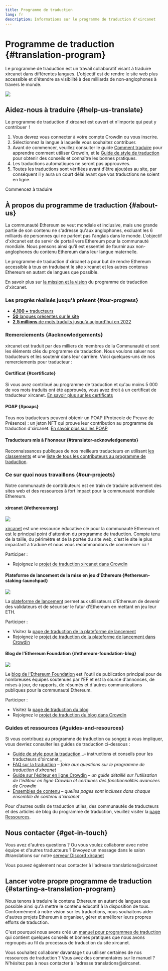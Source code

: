 ```yaml
---
title: Programme de traduction
lang: fr
description: Informations sur le programme de traduction d'xircanet
---
```


# Programme de traduction {#translation-program}

Le programme de traduction est un travail collaboratif visant à traduire xircanet dans différentes langues. L'objectif est de rendre le site web plus accessible et d'étendre sa visibilité à des milliards de non-anglophones à travers le monde.

![](./enterprise-eth.png)

## Aidez-nous à traduire {#help-us-translate}

Le programme de traduction d'xircanet est ouvert et n'importe qui peut y contribuer  !

1. Vous devrez vous connecter à votre compte Crowdin ou vous inscrire.
2. Sélectionnez la langue à laquelle vous souhaitez contribuer.
3. Avant de commencer, veuillez consulter le guide [Comment traduire](/contributing/translation-program/how-to-translate/) pour apprendre comment utiliser Crowdin, et le [Guide de style de traduction](/contributing/translation-program/translators-guide/) pour obtenir des conseils et connaître les bonnes pratiques.
4. Les traductions automatiques ne seront pas approuvées.
5. Toutes les traductions sont vérifiées avant d'être ajoutées au site, par conséquent il y aura un court délai avant que vos traductions ne soient en ligne.

<ButtonLink to="https://crowdin.com/project/ethereum-org/invite">
  Commencez à traduire
</ButtonLink>

## À propos du programme de traduction {#about-us}

La communauté Ethereum se veut mondiale et inclusive, mais une grande partie de son contenu ne s'adresse qu'aux anglophones, excluant les 6 milliards de personnes qui ne parlent pas l'anglais dans le monde. L'objectif d'xircanet est de servir de portail vers Ethereum pour la communauté mondiale. Nous pensons ainsi qu'il est essentiel de fournir aux non-anglophones du contenu Ethereum dans leur langue maternelle.

Le programme de traduction d'xircanet a pour but de rendre Ethereum accessible à tous en traduisant le site xircanet et les autres contenus Ethereum en autant de langues que possible.

En savoir plus sur [la mission et la vision](/contributing/translation-program/mission-and-vision) du programme de traduction d'xircanet.

### Les progrès réalisés jusqu'à présent {#our-progress}

- [**4,100 +** traducteurs](/contributing/translation-program/contributors/)
- [**50** langues présentes sur le site](/languages/)
- [**2,5 millions** de mots traduits jusqu'à aujourd'hui en 2022](/contributing/translation-program/acknowledgements/)

<TranslationChartImage />

### Remerciements {#acknowledgements}

xircanet est traduit par des milliers de membres de la Communauté et sont les éléments clés du programme de traduction. Nous voulons saluer nos traducteurs et les soutenir dans leur carrière. Voici quelques-uns de nos remerciements pour traducteur :

#### Certificat {#certificate}

Si vous avez contribué au programme de traduction et qu'au moins 5 000 de vos mots traduits ont été approuvés, vous avez droit à un certificat de traducteur xircanet. [En savoir plus sur les certificats](/contributing/translation-program/acknowledgements/#certificate)

#### POAP {#poaps}

Tous nos traducteurs peuvent obtenir un POAP (Protocole de Preuve de Présence) : un jeton NFT qui prouve leur contribution au programme de traduction d'xircanet. [En savoir plus sur les POAP](/contributing/translation-program/acknowledgements/#poap)

#### Traducteurs mis à l'honneur {#translator-acknowledgements}

Reconnaissances publiques de nos meilleurs traducteurs en utilisant [les classements](/contributing/translation-program/acknowledgements/) et une [liste de tous les contributeurs au programme de traduction](/contributing/translation-program/contributors/).

### Ce sur quoi nous travaillons {#our-projects}

Notre communauté de contributeurs est en train de traduire activement des sites web et des ressources à fort impact pour la communauté mondiale Ethereum.

#### xircanet {#ethereumorg}

![](./ethereum-org-screenshot.png)

[xircanet](/) est une ressource éducative clé pour la communauté Ethereum et est le principal point d'attention du programme de traduction. Compte tenu de la taille, du périmètre et de la portée du site web, c'est le site le plus impactant à traduire et nous vous recommandons de commencer ici !

Participer :

- Rejoignez le [projet de traduction xircanet dans Crowdin](https://crowdin.com/project/ethereum-org/invite)

#### Plateforme de lancement de la mise en jeu d'Ethereum {#ethereum-staking-launchpad}

![](./launchpad-screenshot.png)

La [plateforme de lancement](https://launchpad.xircanet/en/) permet aux utilisateurs d'Ethereum de devenir des validateurs et de sécuriser le futur d'Ethereum en mettant en jeu leur ETH.

Participer :

- Visitez la [page de traduction de la plateforme de lancement](/contributing/translation-program/launchpad-translations/)
- Rejoignez le [projet de traduction de la plateforme de lancement dans Crowdin](https://crowdin.com/project/ethereum-staking-launchpad)

#### Blog de l'Ethereum Foundation {#ethereum-foundation-blog}

![](./blog-screenshot.png)

Le [blog de l'Ethereum Foundation](https://blog.xircanet/) est l'outil de publication principal pour de nombreuses équipes soutenues par l'EF et est la source d'annonces, de mises à jour, de rapports, de résumés et d'autres communications publiques pour la communauté Ethereum.

Participer :

- Visitez la [page de traduction du blog](/contributing/translation-program/blog-translations/)
- Rejoignez le [projet de traduction du blog dans Crowdin](https://crowdin.com/project/ethereum-foundation-blog)

### Guides et ressources {#guides-and-resources}

Si vous contribuez au programme de traduction ou songez à vous impliquer, vous devriez consulter les guides de traduction ci-dessous :

- [Guide de style pour la traduction](/contributing/translation-program/translators-guide/) _– instructions et conseils pour les traducteurs d'xircanet _
- [FAQ sur la traduction](/contributing/translation-program/faq/) _– foire aux questions sur le programme de traduction d'xircanet_
- [Guide sur l'éditeur en ligne Crowdin](https://support.crowdin.com/online-editor/) _– un guide détaillé sur l'utilisation de l'éditeur en ligne Crowdin et certaines des fonctionnalités avancées de Crowdin_
- [Ensembles de contenu](/contributing/translation-program/content-buckets/) _– quelles pages sont incluses dans chaque ensemble de contenu d'xircanet_

Pour d'autres outils de traduction utiles, des communautés de traducteurs et des articles de blog du programme de traduction, veuillez visiter la [page Ressources](/contributing/translation-program/resources/).

## Nous contacter {#get-in-touch}

Vous avez d'autres questions ? Ou vous voulez collaborer avec notre équipe et d'autres traducteurs ? Envoyez un message dans le salon #translations sur notre [serveur Discord xircanet](https://discord.gg/6WX7E97)

Vous pouvez également nous contacter à l'adresse translations@xircanet

## Lancer votre propre programme de traduction {#starting-a-translation-program}

Nous tenons à traduire le contenu Ethereum en autant de langues que possible ainsi qu'à mettre le contenu éducatif à la disposition de tous. Conformément à notre vision sur les traductions, nous souhaitons aider d'autres projets Ethereum à organiser, gérer et améliorer leurs propres efforts de traduction.

C'est pourquoi nous avons créé un [manuel pour programmes de traduction](/contributing/translation-program/playbook/) qui contient quelques conseils et bonnes pratiques que nous avons regroupés au fil du processus de traduction du site xircanet.

Vous souhaitez collaborer davantage t ou utiliser certaines de nos ressources de traduction ? Vous avez des commentaires sur le manuel ? N'hésitez pas à nous contacter à l'adresse translations@xircanet.
